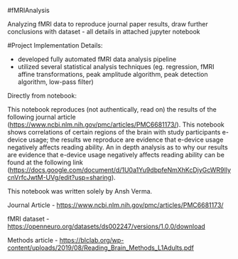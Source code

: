 #fMRIAnalysis

Analyzing fMRI data to reproduce journal paper results, draw further conclusions with dataset - all details in attached jupyter notebook

#Project Implementation Details: 

- developed fully automated fMRI data analysis pipeline
- utilized several statistical analysis techniques (eg. regression, fMRI affine transformations, peak amplitude algorithm, peak detection algorithm, low-pass filter)

Directly from notebook: 

This notebook reproduces (not authentically, read on) the results of the following journal article (https://www.ncbi.nlm.nih.gov/pmc/articles/PMC6681173/). This notebook shows correlations of certain regions of the brain with study participants e-device usage; the results we reproduce are evidence that e-device usage negatively affects reading ability. An in depth analysis as to why our results are evidence that e-device usage negatively affects reading ability can be found at the following link (https://docs.google.com/document/d/1U0a1Yu9dbpfeNmXhKcDjyGcWR9IlycnVrfcJwtM-UVg/edit?usp=sharing).

This notebook was written solely by Ansh Verma. 

Journal Article - https://www.ncbi.nlm.nih.gov/pmc/articles/PMC6681173/

fMRI dataset - https://openneuro.org/datasets/ds002247/versions/1.0.0/download

Methods article - https://blclab.org/wp-content/uploads/2019/08/Reading_Brain_Methods_L1Adults.pdf


